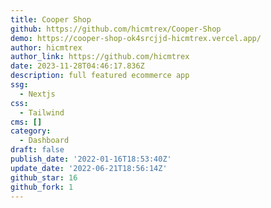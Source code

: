 ```yaml
---
title: Cooper Shop
github: https://github.com/hicmtrex/Cooper-Shop
demo: https://cooper-shop-ok4srcjjd-hicmtrex.vercel.app/
author: hicmtrex
author_link: https://github.com/hicmtrex
date: 2023-11-28T04:46:17.836Z
description: full featured ecommerce app
ssg:
  - Nextjs
css:
  - Tailwind
cms: []
category:
  - Dashboard
draft: false
publish_date: '2022-01-16T18:53:40Z'
update_date: '2022-06-21T18:56:14Z'
github_star: 16
github_fork: 1
---
```

